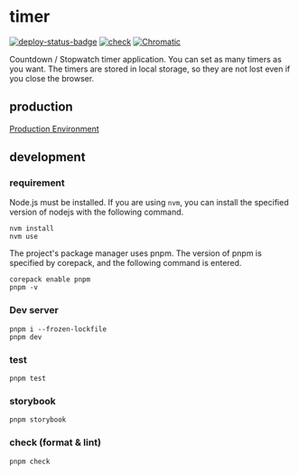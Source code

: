 # timer

[![deploy-status-badge](https://github.com/Showichiro/timer/actions/workflows/deploy-pages.yaml/badge.svg)](https://github.com/Showichiro/timer/actions/workflows/deploy-pages.yaml)
[![check](https://github.com/Showichiro/timer/actions/workflows/check.yaml/badge.svg)](https://github.com/Showichiro/timer/actions/workflows/check.yaml)
[![Chromatic](https://github.com/Showichiro/timer/actions/workflows/chromatic.yaml/badge.svg)](https://github.com/Showichiro/timer/actions/workflows/chromatic.yaml)

Countdown / Stopwatch timer application. You can set as many timers as you want. The timers are stored in local storage, so they are not lost even if you close the browser.

## production

[Production Environment](https://showichiro.github.io/timer/)


## development

### requirement

Node.js must be installed. If you are using `nvm`, you can install the specified version of nodejs with the following command.

```shell
nvm install
nvm use
```

The project's package manager uses pnpm. The version of pnpm is specified by corepack, and the following command is entered.

```shell
corepack enable pnpm
pnpm -v
```

### Dev server

```shell
pnpm i --frozen-lockfile
pnpm dev
```

### test

```shell
pnpm test
```

### storybook

```shell
pnpm storybook
```

### check (format & lint)

```shell
pnpm check
```